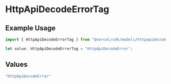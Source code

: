 # HttpApiDecodeErrorTag

## Example Usage

```typescript
import { HttpApiDecodeErrorTag } from "@vercel/sdk/models/httpapidecodeerror.js";

let value: HttpApiDecodeErrorTag = "HttpApiDecodeError";
```

## Values

```typescript
"HttpApiDecodeError"
```
